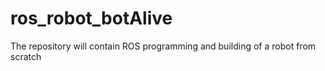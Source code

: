 # ros_robot_botAlive
The repository will contain ROS programming and building of a robot from scratch
